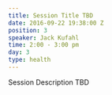 ```yaml
---
title: Session Title TBD
date: 2016-09-22 19:38:00 Z
position: 3
speaker: Jack Kufahl
time: 2:00 - 3:00 pm
day: 3
type: health
---
```


Session Description TBD